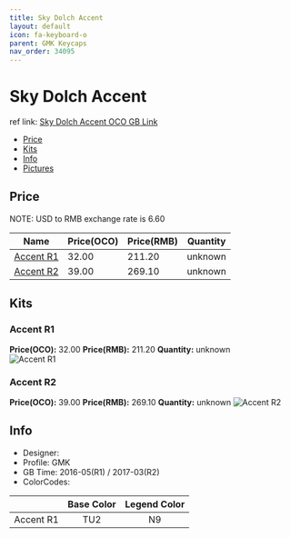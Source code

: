 ```yaml
---
title: Sky Dolch Accent
layout: default
icon: fa-keyboard-o
parent: GMK Keycaps
nav_order: 34095
---
```


# Sky Dolch Accent

ref link: [Sky Dolch Accent OCO GB Link](https://www.originativeco.com/products/sky-dolch-kit)

* [Price](#price)
* [Kits](#kits)
* [Info](#info)
* [Pictures](#pictures)


## Price  
NOTE: USD to RMB exchange rate is 6.60

| Name          | Price(OCO)    |  Price(RMB) | Quantity |
| ------------- | ------------ |  ---------- | -------- |
|[Accent R1](#accent-r1)|32.00|211.20|unknown|
|[Accent R2](#accent-r2)|39.00|269.10|unknown|


## Kits
### Accent R1
**Price(OCO):** 32.00    **Price(RMB):** 211.20    **Quantity:** unknown  
<img src="{{ 'assets/images/gmk-keycaps/skydolchaccent/kits_pics/accent-r1.jpg' | relative_url }}" alt="Accent R1" class="image featured">

### Accent R2
**Price(OCO):** 39.00    **Price(RMB):** 269.10    **Quantity:** unknown
<img src="{{ 'assets/images/gmk-keycaps/skydolchaccent/kits_pics/accent-r2.jpg' | relative_url }}" alt="Accent R2" class="image featured">


## Info
* Designer: 
* Profile: GMK
* GB Time: 2016-05(R1) / 2017-03(R2)
* ColorCodes:  

| |Base Color     | Legend Color
| :-------------: | :-------------: | :------------:
|Accent R1|TU2|N9

